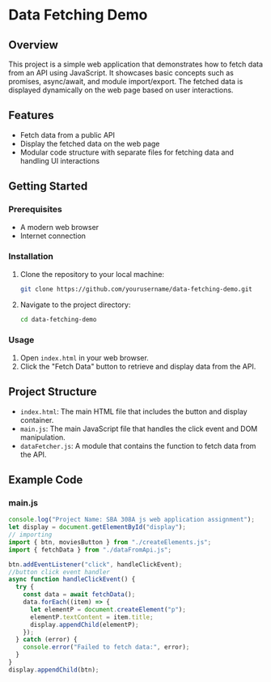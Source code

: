 # Data Fetching Demo

## Overview

This project is a simple web application that demonstrates how to fetch data from an API using JavaScript. It showcases basic concepts such as promises, async/await, and module import/export. The fetched data is displayed dynamically on the web page based on user interactions.

## Features

- Fetch data from a public API
- Display the fetched data on the web page
- Modular code structure with separate files for fetching data and handling UI interactions

## Getting Started

### Prerequisites

- A modern web browser
- Internet connection

### Installation

1. Clone the repository to your local machine:
   ```sh
   git clone https://github.com/yourusername/data-fetching-demo.git
   ```
2. Navigate to the project directory:
   ```sh
   cd data-fetching-demo
   ```

### Usage

1. Open `index.html` in your web browser.
2. Click the "Fetch Data" button to retrieve and display data from the API.

## Project Structure

- `index.html`: The main HTML file that includes the button and display container.
- `main.js`: The main JavaScript file that handles the click event and DOM manipulation.
- `dataFetcher.js`: A module that contains the function to fetch data from the API.

## Example Code

### main.js

```javascript
console.log("Project Name: SBA 308A js web application assignment");
let display = document.getElementById("display");
// importing
import { btn, moviesButton } from "./createElements.js";
import { fetchData } from "./dataFromApi.js";

btn.addEventListener("click", handleClickEvent);
//button click event handler
async function handleClickEvent() {
  try {
    const data = await fetchData();
    data.forEach((item) => {
      let elementP = document.createElement("p");
      elementP.textContent = item.title;
      display.appendChild(elementP);
    });
  } catch (error) {
    console.error("Failed to fetch data:", error);
  }
}
display.appendChild(btn);
```
